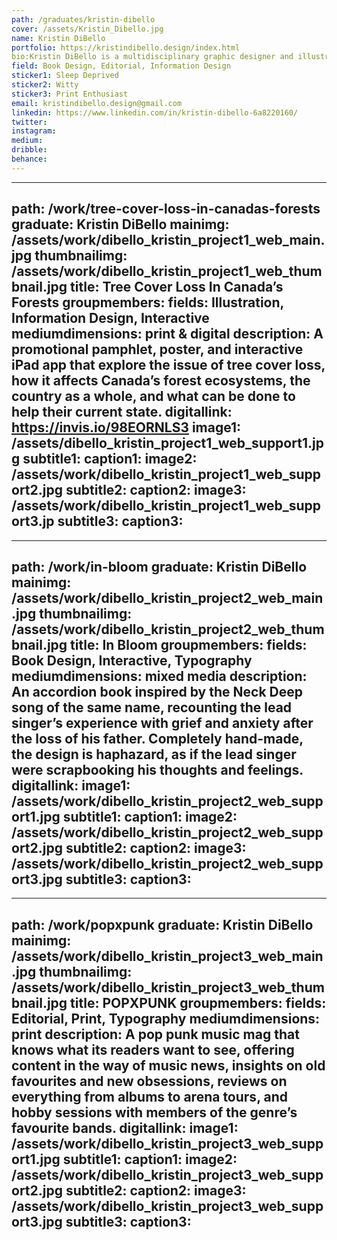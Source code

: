 ```yaml
---
path: /graduates/kristin-dibello
cover: /assets/Kristin_Dibello.jpg
name: Kristin DiBello
portfolio: https://kristindibello.design/index.html
bio:Kristin DiBello is a multidisciplinary graphic designer and illustrator currently based in Brampton, Ontario. Since she was a child, Kristin has held art and design close to her heart, and after studying in the YSDN program, she has been able to establish her own unique design style that effectively combines sophistication with fun–simple illustrations and typographic systems, paired with bright colours and bold accents, for just the right amount of balance. Whether for school, work, or her own personal ambitions, Kristin strives to create unified solutions that are both visually engaging and practical for her target audiences, and she has made this approach her sole driving force for every design project she takes on. When she’s not designing, Kristin enjoys going to concerts (you can catch her at a local State Champs show, for sure), getting into a new Netflix show, or reading a good book.
field: Book Design, Editorial, Information Design
sticker1: Sleep Deprived
sticker2: Witty
sticker3: Print Enthusiast
email: kristindibello.design@gmail.com
linkedin: https://www.linkedin.com/in/kristin-dibello-6a8220160/
twitter: 
instagram:
medium:
dribble:
behance:
---
```


---
path: /work/tree-cover-loss-in-canadas-forests
graduate: Kristin DiBello
mainimg: /assets/work/dibello_kristin_project1_web_main.jpg
thumbnailimg: /assets/work/dibello_kristin_project1_web_thumbnail.jpg
title: Tree Cover Loss In Canada’s Forests
groupmembers:
fields: Illustration, Information Design, Interactive
mediumdimensions: print & digital
description: A promotional pamphlet, poster, and interactive iPad app that explore the issue of tree cover loss, how it affects Canada’s forest ecosystems, the country as a whole, and what can be done to help their current state.
digitallink: https://invis.io/98EORNLS3
image1: /assets/dibello_kristin_project1_web_support1.jpg
subtitle1:
caption1:
image2: /assets/work/dibello_kristin_project1_web_support2.jpg
subtitle2:
caption2:
image3: /assets/work/dibello_kristin_project1_web_support3.jp
subtitle3:
caption3:
---


---
path: /work/in-bloom
graduate: Kristin DiBello
mainimg: /assets/work/dibello_kristin_project2_web_main.jpg
thumbnailimg: /assets/work/dibello_kristin_project2_web_thumbnail.jpg
title: In Bloom
groupmembers:
fields: Book Design, Interactive, Typography
mediumdimensions: mixed media
description: An accordion book inspired by the Neck Deep song of the same name, recounting the lead singer’s experience with grief and anxiety after the loss of his father. Completely hand-made, the design is haphazard, as if the lead singer were scrapbooking his thoughts and feelings.
digitallink:
image1: /assets/work/dibello_kristin_project2_web_support1.jpg
subtitle1: 
caption1:
image2: /assets/work/dibello_kristin_project2_web_support2.jpg
subtitle2:
caption2:
image3: /assets/work/dibello_kristin_project2_web_support3.jpg
subtitle3:
caption3:
---

---
path: /work/popxpunk
graduate: Kristin DiBello
mainimg: /assets/work/dibello_kristin_project3_web_main.jpg
thumbnailimg: /assets/work/dibello_kristin_project3_web_thumbnail.jpg
title: POPXPUNK
groupmembers:
fields: Editorial, Print, Typography
mediumdimensions: print
description: A pop punk music mag that knows what its readers want to see, offering content in the way of music news, insights on old favourites and new obsessions, reviews on everything from albums to arena tours, and hobby sessions with members of the genre’s favourite bands.
digitallink:
image1: /assets/work/dibello_kristin_project3_web_support1.jpg
subtitle1:
caption1:
image2: /assets/work/dibello_kristin_project3_web_support2.jpg
subtitle2:
caption2:
image3: /assets/work/dibello_kristin_project3_web_support3.jpg
subtitle3:
caption3:
---
